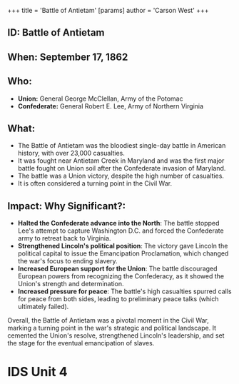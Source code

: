 +++
 title = 'Battle of Antietam'
[params]
	author = 'Carson West'
+++
## ID: Battle of Antietam 
## When: September 17, 1862

## Who: 
* **Union:** General George McClellan,  Army of the Potomac
* **Confederate:** General Robert E. Lee, Army of Northern Virginia

## What: 
* The Battle of Antietam was the bloodiest single-day battle in American history, with over 23,000 casualties. 
* It was fought near Antietam Creek in Maryland and was the first major battle fought on Union soil after the Confederate invasion of Maryland.
* The battle was a Union victory, despite the high number of casualties.
* It is often considered a turning point in the Civil War.

## Impact: Why Significant?:
* **Halted the Confederate advance into the North**: The battle stopped Lee's attempt to capture Washington D.C. and forced the Confederate army to retreat back to Virginia.
* **Strengthened Lincoln's political position**: The victory gave Lincoln the political capital to issue the Emancipation Proclamation, which changed the war's focus to ending slavery.
* **Increased European support for the Union**: The battle discouraged European powers from recognizing the Confederacy, as it showed the Union's strength and determination.
* **Increased pressure for peace**: The battle's high casualties spurred calls for peace from both sides, leading to preliminary peace talks (which ultimately failed).

Overall, the Battle of Antietam was a pivotal moment in the Civil War, marking a turning point in the war's strategic and political landscape. It cemented the Union's resolve, strengthened Lincoln's leadership, and set the stage for the eventual emancipation of slaves. 

# IDS Unit 4